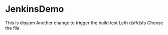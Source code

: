 # JenkinsDemo
This is disyum
Another change to trigger the build 
test
Leth
dsffdsfs
Choose the file
